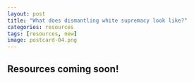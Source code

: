 ```yaml
---
layout: post
title: "What does dismantling white supremacy look like?"
categories: resources
tags: [resources, new]
image: postcard-04.png
---
```


## Resources coming soon!

&nbsp;